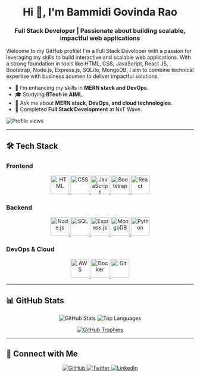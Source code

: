 
<h1 align="center">Hi 👋, I'm Bammidi Govinda Rao</h1>
<h3 align="center">Full Stack Developer | Passionate about building scalable, impactful web applications</h3>

Welcome to my GitHub profile! I'm a Full Stack Developer with a passion for leveraging my skills to build interactive and scalable web applications. With a strong foundation in tools like HTML, CSS, JavaScript, React JS, Bootstrap, Node.js, Express.js, SQLite, MongoDB, I aim to combine technical expertise with business acumen to deliver impactful solutions.

- 🌱 I’m enhancing my skills in **MERN stack and DevOps**.
- 🎓 Studying **BTech in AIML**.
- 💬 Ask me about **MERN stack, DevOps, and cloud technologies**.
- 🚀 Completed **Full Stack Development** at NxT Wave.

<p align="left">
  <img src="https://komarev.com/ghpvc/?username=govind-19&label=Profile%20views&color=0e75b6&style=flat" alt="Profile views" />
</p>

---

## 🛠 Tech Stack

### Frontend
<div align="center">
  <a href="https://en.wikipedia.org/wiki/HTML" target="_blank">
    <img src="https://camo.githubusercontent.com/b2b3fb0dfb6ddd22270c95c61e9a25fd39e2552c157cba9259b6a2177fbe72e9/68747470733a2f2f696d672e736869656c64732e696f2f62616467652f48544d4c2d4646343530303f7374796c653d666c6174266c6f676f3d68746d6c35266c6f676f436f6c6f723d7768697465" alt="HTML" height="50" />
  </a>
  <a href="https://en.wikipedia.org/wiki/CSS" target="_blank">
    <img src="https://camo.githubusercontent.com/01bb2c5c97d68489bf16714589b699b206514081e17814c36e2246b44985ede3/68747470733a2f2f696d672e736869656c64732e696f2f62616467652f4353532d3135373242363f7374796c653d666c6174266c6f676f3d63737333266c6f676f436f6c6f723d7768697465" alt="CSS" height="50" />
  </a>
  <a href="https://developer.mozilla.org/en-US/docs/Web/JavaScript" target="_blank">
    <img src="https://camo.githubusercontent.com/73d4fd0449641b47a8f3bef110b841ff985ac387c62da34a0b52f3b6197887f2/68747470733a2f2f696d672e736869656c64732e696f2f62616467652f4a6176615363726970742d4637444631453f7374796c653d666c6174266c6f676f3d6a617661736372697074266c6f676f436f6c6f723d626c61636b" alt="JavaScript" height="50" />
  </a>
  <a href="https://getbootstrap.com/" target="_blank">
    <img src="https://camo.githubusercontent.com/e0fdcc3aac4ba33b184081f45699461c1eaf4a646cfab3baaffb6ff09a95c59a/68747470733a2f2f696d672e736869656c64732e696f2f62616467652f426f6f7473747261702d3536334437433f7374796c653d666c6174266c6f676f3d626f6f747374726170266c6f676f436f6c6f723d7768697465" alt="Bootstrap" height="50" />
  </a>
  <a href="https://reactjs.org/" target="_blank">
    <img src="https://camo.githubusercontent.com/9ad7649bd5a63c820f7d66955fb34c0f09e49975393c64b65c2625f454ceb490/68747470733a2f2f696d672e736869656c64732e696f2f62616467652f52656163742e6a732d3631444146423f7374796c653d666c6174266c6f676f3d7265616374266c6f676f436f6c6f723d626c61636b" alt="React" height="50" />
  </a>
  
  
  
</div>

### Backend
<div align="center">
  <a href="https://nodejs.org/" target="_blank">
    <img src="https://camo.githubusercontent.com/51cc9f505e53848ae2b781395f92f375e9933b91f387cc31f22331675e760468/68747470733a2f2f696d672e736869656c64732e696f2f62616467652f4e6f64652e6a732d3333393933333f7374796c653d666c6174266c6f676f3d6e6f64652e6a73266c6f676f436f6c6f723d7768697465" alt="Node.js" height="50" />
  </a>

<a href="https://en.wikipedia.org/wiki/SQL" target="_blank">
    <img src="https://camo.githubusercontent.com/323e8dd3ce6a046d6bf202eadd224a53de7991bd29ce729a1e2b17c92d0d0817/68747470733a2f2f696d672e736869656c64732e696f2f62616467652f53514c2d3434373941313f7374796c653d666c6174266c6f676f3d706f737467726573716c266c6f676f436f6c6f723d7768697465" alt="SQL" height="50" />
  </a>
  
  <a href="https://expressjs.com/" target="_blank">
    <img src="https://camo.githubusercontent.com/13e6038ba4d86177c4ed9dba73e7a1a489e04f38849790d10e519a5f6df11435/68747470733a2f2f696d672e736869656c64732e696f2f62616467652f457870726573732e6a732d3030303030303f7374796c653d666c6174266c6f676f3d65787072657373266c6f676f436f6c6f723d7768697465" alt="Express.js" height="50" />
  </a>
  <a href="https://www.mongodb.com/" target="_blank">
    <img src="https://camo.githubusercontent.com/a5df12a481812d5e5e3ebb22eef28cb1342ccfcf97d56049fc460ce640c18312/68747470733a2f2f696d672e736869656c64732e696f2f62616467652f4d6f6e676f44422d3437413234383f7374796c653d666c6174266c6f676f3d6d6f6e676f6462266c6f676f436f6c6f723d7768697465" alt="MongoDB" height="50" />
  </a>
  <a href="https://www.python.org/" target="_blank">
    <img src="https://encrypted-tbn0.gstatic.com/images?q=tbn:ANd9GcTF92cQQ4NZcQqHvhn7tpFJubjqObfe3s2hgw&s" alt="Python" height="50" />
  </a>
</div>

### DevOps & Cloud
<div align="center">
  <a href="https://aws.amazon.com/" target="_blank">
    <img src="https://assets.datamation.com/uploads/2022/04/AWS-logo-icon-e1663793981162.png" alt="AWS" height="50" />
  </a>
  <a href="https://www.docker.com/" target="_blank">
    <img src="https://upload.wikimedia.org/wikipedia/commons/7/70/Docker_logo.png" alt="Docker" height="50" />
  </a>
  <a href="https://github.com/" target="_blank">
    <img src="https://encrypted-tbn0.gstatic.com/images?q=tbn:ANd9GcRxHgLHGJvdLDvEwd6IikTlnzTkAP6Z3PodRA&s" alt="Git" height="50" />
  </a>
</div>

---

## 📊 GitHub Stats
<div align="center">
  <img src="https://github-readme-stats.vercel.app/api?username=Govind-19&show_icons=true&count_private=true&hide_border=true" alt="GitHub Stats" />
  <img src="https://github-readme-stats.vercel.app/api/top-langs?username=Govind-19&show_icons=true&locale=en&layout=compact" alt="Top Languages" />
</div>


<p align="center">
  <a href="https://github.com/ryo-ma/github-profile-trophy">
    <img src="https://github-profile-trophy.vercel.app/?username=govind-19" alt="GitHub Trophies" />
  </a>
</p>

---

## 🔗 Connect with Me



<div align="center">
  <a href="https://github.com/Govind-19" target="_blank">
    <img src="https://img.shields.io/badge/github-%2324292e.svg?&style=for-the-badge&logo=github&logoColor=white" alt="GitHub" />
  </a>
  <a href="https://twitter.com/govindabammidi" target="_blank">
    <img src="https://img.shields.io/badge/twitter-%2300acee.svg?&style=for-the-badge&logo=twitter&logoColor=white" alt="Twitter" />
  </a>
  <a href="https://linkedin.com/in/bammidi-govinda-rao-b8286a229" target="_blank">
    <img src="https://img.shields.io/badge/linkedin-%231E77B5.svg?&style=for-the-badge&logo=linkedin&logoColor=white" alt="LinkedIn" />
  </a>
</div>
